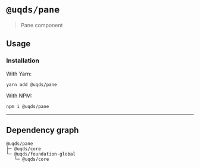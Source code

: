 # `@uqds/pane`

> Pane component

## Usage

### Installation

With Yarn:
```shell
yarn add @uqds/pane
```

With NPM:
```shell
npm i @uqds/pane
```

---

## Dependency graph

```shell
@uqds/pane
├─ @uqds/core
└─ @uqds/foundation-global
   └─ @uqds/core
```
